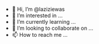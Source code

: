 - 👋 Hi, I’m @laziziewas
- 👀 I’m interested in ...
- 🌱 I’m currently learning ...
- 💞️ I’m looking to collaborate on ...
- 📫 How to reach me ...

<!---
laziziewas/laziziewas is a ✨ special ✨ repository because its `README.md` (this file) appears on your GitHub profile.
You can click the Preview link to take a look at your changes.
--->
